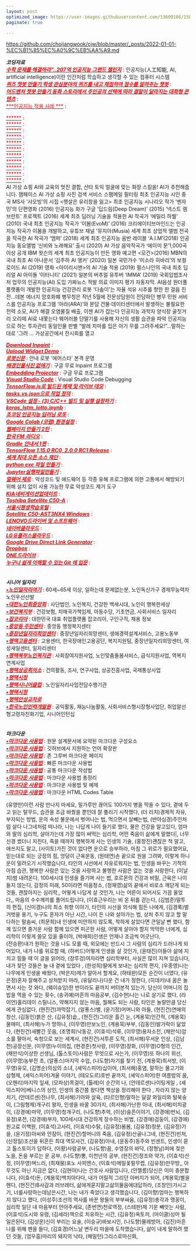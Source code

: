 ```yaml
---
layout: post
optimized_image: https://user-images.githubusercontent.com/13609186/158834851-5c5d7736-001b-448d-8bb6-eb99f2f16233.jpg
paginate: true

---
```


https://github.com/choijangwook/cjw/blob/master/_posts/2022-01-01-%EC%B1%85%EC%A0%9C%EB%AA%A9.md





***코딩자료*** <br>
[<span style="color:red">***수학 문제를 해결하라"..207억 인공지능 그랜드 챌린지***</span>](https://www.edaily.co.kr/news/read?newsId=01498966629049576&mediaCodeNo=257) : 인공지능(人工知能, AI, artificial intelligence)이란 인간처럼 학습하고 생각할 수 있는 컴퓨터 시스템<br>
[<span style="color:red">***퀴즈 챗봇 만들기
학생 관심분야의 퀴즈를 내고 채점하여
점수를 알려주는 챗봇***</span>](https://frogue.danbee.ai/?chatbot_id=1f249219-da73-4e1c-ac4d-22d759790eb1) : <br>
[<span style="color:red">***어드벤처 챗봇 만들기
동화 스토리에서 주인공의 선택에 따라
결말이 달라지는 대화형 콘텐츠***</span>](https://frogue.danbee.ai/?chatbot_id=723a2dd5-7e99-428e-b941-0282f73e9dce) : <br>
[<span style="color:red">***인공지능 적용 사례 ***</span>](https://byul91oh.tistory.com/70) : <br>

[<span style="color:red">******</span>]() : <br>
[<span style="color:red">******</span>]() : <br>
[<span style="color:red">******</span>]() : <br>
[<span style="color:red">******</span>]() : <br>
[<span style="color:red">******</span>]() : <br>
[<span style="color:red">******</span>]() : <br>
[<span style="color:red">******</span>]() : <br>
[<span style="color:red">******</span>]() : <br>
[<span style="color:red">******</span>]() : <br>
[<span style="color:red">******</span>]() : <br>
[<span style="color:red">******</span>]() : <br>
 AI 가상 쇼핑
AI와 교육의 멋진 결합, 산타 토익
얼굴에 맞는 화장 스킬을! AI가 추천해줍니다. 잼페이스
AI 가상 쇼핑
사진 검색 서비스
스팸메일 필터링
최초 인공지능 시인 중국 MS사 ‘샤오빙’의 시집 <햇살은 유리창을 잃고>
최초 인공지능 시나리오 작가 ‘벤자민’의 단편영화 <Sunspring>(2016)
인공지능 화가 구글 ‘딥드림(Deep Dream)’ (2015)
‘넥스트 렘브란트’ 프로젝트 (2016)
세계 최초 딥러닝 기술을 적용한 AI 작곡가 ‘에밀리 하웰’ (2010)
국내 최초 인공지능 작곡가 ‘이봄(EvoM)’ (2016)
크리에이티브마인드는 인공지능 작곡가 이봄을 개발하고, 유튜브 채널 '뮤지아(Musia)
세계 최초 상업적 앨범 전곡을 작곡한 AI 작곡가 ‘앰퍼’ (2018)
 세계 최초 인공지능 음반 레이블 ‘A.I.M’(2018)
 인공지능 동요앨범 ‘신비와 노래해요’ 출시 (2020)
 AI 가상 음악작곡가 ‘에이미 문’1,000곡 이상 공개
  IBM 왓슨의 세계 최초 인공지능이 만든 영화 예고편 <모건>(2016)
 MBN의 국내 최초 AI 아나운서 ‘김주하 AI 앵커’ (2020)
 일본 국민가수 ‘미소라 히바리’의 보컬로이드 AI (2019)
 영화 <아이리시맨>의 AI 기술 적용 (2019)
 펄스나인의 국내 최초 딥리얼 AI 아이돌 ‘이터니티’ (2021)
 일본의 버추얼 유투버 ‘IMMA’ (2019)
 국회입법조사처 업무의 인공지능(AI) 도입
 가짜뉴스 적발
 의료 이미지 평가
 자동자막. AI음성
 원더풀플랫폼이 개발한 인공지능 건강관리 로봇 '다솜이'는
 자율 석유 시추를 향한 한 걸음 진전…데본 에너지
 암호화폐
 병무청은 작년 5월에 전문상담원이 전담하던 병무 민원 서비스를 인공지능 프로그램 ‘아라(ARA)’와 분담
건물·데이터센터에서 발생하는 불필요한 전력 소모, AI가 해결
오염물질 배출, 이젠 AI가 잡는다
 인공지능 과학자
 양식장 골칫거리 오리떼 AI로 내쫓는다
  웨어러블 단말기를 사용해 자신의 생활 습관을 파악
 인공지능으로 하는 투자관리
 동일인물 판별
 “발레 치마를 입은 아기 무를 그려주세요!”...말하는 대로 '그려 ...
 가상공간에서 전시회를 열고
 
[<span style="color:red">***Download Inpaint***</span>](https://theinpaint.com/download) : <br>
[<span style="color:red">***Upload Widget Demo***</span>](https://demo.cloudinary.com/uw/#/) : <br>
[<span style="color:red">***로봇신문***</span>](http://www.irobotnews.com/) : 안내 로봇 '에어스타' 본격 운영<br>
[<span style="color:red">***배경인물사진 없애기***</span>](https://theinpaint.com/tutorials/pc?app=inpaint&v=9.1) : 구글 무료 Inpaint 프로그램<br>
[<span style="color:red">***Embedding Projector***</span>](https://projector.tensorflow.org/) : 구글 무료 프로그램<br>
[<span style="color:red">***Visual Studio Code***</span>](https://code.visualstudio.com/docs/editor/debugging#_launch-configurations) : Visual Studio Code Debugging <br>
[<span style="color:red">***TensorFlow.js로 빌드된 예제 및 라이브 데모***</span>](https://www.tensorflow.org/js/demos?hl=ko) : <br>
[<span style="color:red">***tasks.vs.json으로 작업 정의***</span>](https://docs.microsoft.com/ko-kr/visualstudio/ide/customize-build-and-debug-tasks-in-visual-studio?view=vs-2022) : <br>
[<span style="color:red">***VSCode 설정 - (3) C/C++ 빌드 및 실행 설정하기***</span>](https://huilife.tisy.com/35) : <br>
[<span style="color:red">***keras_lstm_lotto.ipynb***</span>](https://gist.github.com/tykimos/e792fcae92de2326e273d669d652366b#file-keras_lstm_lotto-ipynb) : <br>
[<span style="color:red">***조코딩 인공지능 딥러닝 로또***</span>](https://animalface.site/lotto.html) : <br>
[<span style="color:red">***Google Colab (코랩) 환경설정***</span>](https://theorydb.github.io/dev/2019/08/23/dev-ml-colab/) : <br>
[<span style="color:red">***웹페이지 만들기 2탄***</span>](https://mrchypark.github.io/post/r%EB%A1%9C%EB%82%98%EB%A7%8C%EC%9D%98-%EC%9B%B9%ED%8E%98%EC%9D%B4%EC%A7%80-%EB%A7%8C%EB%93%A4%EA%B8%B0-2%ED%83%84-github-pages/) : <br>
[<span style="color:red">***한국 FM 라디오***</span>](https://www.radio-korea.com/) : <br>
[<span style="color:red">***Gradle 안내서 1편***</span>](https://yeh35.github.io/blog.github.io/documents/infra/gradle/gradle-start1/) : <br>
[<span style="color:red">***TensorFlow 1.15.0 RC0, 2.0.0 RC1 Release***</span>](https://tensorflow.blog/tag/2-0-0-rc1/) : <br>
[<span style="color:red">***세계 최대 오픈 소스 재단***</span>](https://www.apache.org/) : <br>
[<span style="color:red">***python exe 파일 만들기***</span>](https://blog.naver.com/thenaru2/220748814662) : <br>
[<span style="color:red">***Jupyter실행파일만들기***</span>](https://suho413.tistory.com/145) : <br>
[<span style="color:red">***멀웨어 제로***</span>](https://malzero.xyz/) : 악성코드 및 애드웨어 등 각종 유해 프로그램에 의한 고통에서 해방되기 위해
설치 없이 사용 가능한 무료 악성코드 제거 도구<br>
[<span style="color:red">***KIA네비게이션업데이트***</span>](https://update.kia.com/KR/KO/updateGuide) : <br>
[<span style="color:red">***Toshiba Satellite C50-A***</span>](https://www.driverscape.com/manufacturers/toshiba/laptops-desktops/satellite-c50-a/34352) : <br>
[<span style="color:red">***서울시평생학습포털***</span>](https://sll.seoul.go.kr/main/MainView.do) : <br>
[<span style="color:red">***Satellite C50-AST3NX4 Windows***</span>](http://toshibadriversdownload.com/satellite-c50-ast3nx4-windows-8-1-64bit-drivers/) : <br>
[<span style="color:red">***LENOVO드라이버 및 소프트웨어***</span>](https://pcsupport.lenovo.com/ca/ko/products/laptops-and-netbooks/300-series/330-15ikb-type-81dc/81dc/81dc004ukr/pf17zx37/downloads/automatic-driver-update) : <br>
[<span style="color:red">***네이버클라우드***</span>](https://mybox.naver.com/about/introduce) : <br>
[<span style="color:red">***LG유플러스클라우드***</span>](https://cloud.uplusbox.co.kr/display/uboxMain.do#pageIndex=1&totalRecordCount=4&recordCountPerPage=350&searchCondition=&searchKeyword=&orderby=dateorder&strDesc=DESC&viewType=thumb&folderId=300797848&favoriteYn=N&fileCategory=U%2BBOX&recentlyType=&orgDate=&mode=&curFolderId=&homeFolderId=-1) : <br>
[<span style="color:red">***Google Drive Direct Link Generator***</span>](https://sites.google.com/site/gdocs2direct/) : <br>
[<span style="color:red">***Dropbox***</span>](https://www.dropbox.com/login?cont=https%3A%2F%2Fwww.dropbox.com%2Fhome) : <br>
[<span style="color:red">***ONE드라이브***</span>](https://onedrive.live.com/?id=AFE24E4AFACE3B0D%21102&cid=AFE24E4AFACE3B0D) : <br>
[<span style="color:red">***누구나 쉽게 이해할 수 있는 Git 에 입문***</span>](https://backlog.com/git-tutorial/kr/) : <br>
<br>
<br>
***시니어 일자리*** <br>
[<span style="color:red">***▪노인일자리여기***</span>](https://www.seniorro.or.kr:4431) : 60세~65세 이상, 일하는데 문제없는분, 노인독신가구 경제무능력자노인우선선발
<br>
[<span style="color:red">***▪대한노인회중앙회***</span>](http://www.koreapeople.co.kr/) : 사단법인, 노인복지, 건강한 백세시대, 노인이 행복한세상
<br>
[<span style="color:red">***▪보건복지부***</span>](http://www.mohw.go.kr) : 건강보험, 치매국가책임제, 아동수당, 기초연금, 사회서비스 일자리
<br>
[<span style="color:red">***▪잡코리아***</span>](https://www.jobkorea.co.kr/) : 대한민국 대표 취업플랫폼 잡코리아, 구인구직, 채용 정보
<br>
[<span style="color:red">***▪중앙동 주민센터***</span>](https://www.pyeongtaek.go.kr/csc/jungang/contents.do?mId=0205000000) : 중앙동 행정복지센터
<br>
[<span style="color:red">***▪중장년일자리희망센터***</span>](http://pyeongtaekcci.korcham.net/front/board/boardContentsView.do?boardId=10160&contId=49064&menuId=1318) : 중장년일자리희망센터, 생애경력설계서비스, 고용노동부
<br>
[<span style="color:red">***▪평택고용센터***</span>](https://www.work.go.kr/pyeongtaek/main.do) : 고용센터, 한국장애인고용공단, 복지지원팀, 중장년일자리희망센터, 여성새일센터, 일자리센터
<br>
[<span style="color:red">***▪평택북부노인복지관***</span>](https://bbnoin.or.kr:41004/) : 사회참여지원사업, 노인맞춤돌봄서비스, 급식지원사업, 역복지연계사업
<br>
[<span style="color:red">***▪평택상공회의소***</span>](https://pyeongtaekcci.korcham.net/front/user/main.do) : 건의활동, 조사, 연구사업, 상공진흥사업, 국제통상사업
<br>
[<span style="color:red">***▪평택시청***</span>](https://www.pyeongtaek.go.kr/intro.jsp)
<br>
[<span style="color:red">***▪평택시니어클럽***</span>](http://www.ptseniorclub.or.kr/) : 노인일자리사업전담수행기관
<br>
[<span style="color:red">***▪평택시청***</span>](https://www.pyeongtaek.go.kr/intro.jsp)
<br>
[<span style="color:red">***▪평택안성교차로***</span>](http://www.ptkcr.com/)
<br>
[<span style="color:red">***▪한국노인인력개발원***</span>](https://www.kordi.or.kr/main.do) : 공익활동, 재능나눔활동, 사회서비스형시장형사업단, 취업알선형고령자친화기업, 시니어인턴십<br>
<br>
<br>
***마크다운*** <br>
[<span style="color:red">***▪마크다운 사용법***</span>](https://www.markdownguide.org/basic-syntax) : 원문 설계문서에 요약된 마크다운 구성요소
<br> 
[<span style="color:red">***▪마크다운 사용법***</span>](http://www.rubycoloredglasses.com/2013/04/languages-supported-by-github-flavored-markdown/) : 깃허브에서 지원하는 언어 확장판
<br> 
[<span style="color:red">***▪마크다운 사용법***</span>](https://nolboo.kim/blog/2013/09/07/john-gruber-markdown/) : 존 그루버 마크다운 페이지
<br>
[<span style="color:red">***▪마크다운 사용법***</span>](http://taewan.kim/post/markdown/#chapter-2) : 빠른 마크다운 사용법
<br>
[<span style="color:red">***▪마크다운 사용법***</span>](https://gist.github.com/ihoneymon/652be052a0727ad59601) : 공통 마크다운 작성법
<br>
[<span style="color:red">***▪마크다운 사용법***</span>](https://heropy.blog/2017/09/30/markdown/) : 마크다운 사용법 총정리
<br>
[<span style="color:red">***▪마크다운 사용법***</span>](https://theorydb.github.io/envops/2019/05/22/envops-blog-how-to-use-md/) : 마크다운 사용법 및 예제
<br>
[<span style="color:red">***▪마크다운 사용법***</span>](https://ascii.cl/htmlcodes.htm) : 마크다운 HTML Codes Table
<br>

 
 
 (유영만)이런 사람 만나지 마세요,
밀가루만 끊어도 100가지 병을 막을 수 있다,
곁에 두고 읽는 탈무드,
습관을 조금 바꿨을 뿐인데 잘 풀리기 시작했다,
(더 리치)경제적 자유,부자되는 방법,
운의 속성 불운에서 벗어나는 법,
먹으면서 살빼는법,
(반야심경)주인처럼 살다 나그네처럼 떠나라,
나는 나답게 나이 들기로 했다,
물은 건강을 알고있다,
엄마와 딸의 심리학,
살아가는데 가장 많이 써먹는 심리학,
어떤 죽음이 삶에게 말했다|,
너무 신경 썼더니 지친다,
죽을 때까지 행복하게 사는 인생의 기술,
(홍창진)괜찮은 척 말고, 애쓰지도 말고,
(사이토)가진 것이 없다면 운으로 승부하라,
마침 그 위로가 필요했어요,
믿는대로 되는 긍정의 힘,
엉덩이 근육운동,
(원태연)손 끝으로 원을 그려봐,
이렇게 하니 운이 밀려오기 시작했습니다,
타인의 시선에서 자유로워지는 법,
인생을 바꾸는 기적의 아침 습관,
행복한 사람은 있는 것을 사랑하고 불행한 사람은 없는 것을 사랑한다,
(이날치)범 내려온다,
100세시대 인생을 즐기며 사는 법,
호르몬의 건강과 비밀,
근육은 나이들지 않는다,
감정의 미래,
50이라면 마음청소,
(정재영)삶의 끝에서 비로소 깨닫게 되는 것들,
괜찮아지는 심리학,,
어떻게 나답게 살 것인가,
나는 어른이 되어서도 가끔 울었다,,
마음의 수수께끼를 풀어드립니다,
(이효근우리는 비 온 뒤를 걷는다, 
(김범준)말투의 편집, 
(신미경)나의 최소 취향 이야기, 
타인의 시선을 의식해 힘든 나에게,
(김경록)벌거벗을 용기,
누구도 혼자가 아닌 시간,
나이 든 나와 살아가는 법,
상처 주지 않고 할 말 다하는 말솜씨,
(최문희)내 인생에 미안하지 않도록,
착하게 살았다면 큰일날 뻔 했다,
함께 있으면 즐거운 사람 함께 있으면 피곤한 사람,
어떻게 살아야 할지 막막한 너에게,
심리학이 이렇게 쓸모 있을 줄이야,
(박애희)인생은 언제나 조금씩 어긋난다,  
(전승환)내가 원하는 것을 나도 모를 때, 
외모에는 반드시 그 사람의 심리가 드러나게 되어있다,
내가 나를 위로할 때,
(하버드)어떻게 인생을 살 것인가,
(윤태진)아들아 삶에 지치고 힘들 때 이 글을 읽어라,
(장루겅)여자라면 심리학부터,
사실은 많이 지쳐 있습니다,
내가 찾던 것들은 늘 내 곁에 있었다 ,
(한성희)딸에게 보내는 심리학 편지,
(우종영)나는 나무에게 인생을 배웠다,
(박은지)제가 알아서 할게요,
(하태완)모든 순간이 너였다,
(유은정)혼자 잘해주고 상처받지 마라,
(유달리나)다운 건 내가 정한다,
(히데키)내 꿈은 놀면서 사는 것 와다,
(웨이슈잉)한 번이라도 끝까지 버텨본적 있는가,
당신이 어머니의 집밥을 먹을 수 있는 횟수,
(송귀예)마흔의 마음공부,
(김수현)나는 나로 살기로 했다,
(라이언)홀리데이 스틸니스,
약해지지 않는 마음,
뭘해도 되는 사람,
타인은 놀랄만큼 당신에게 관심없다,
(현진건)까막잡기,
(알퐁스)별,
(윤기정)어머니와 아들,
(현진건)연애의 청산,
(김동인)붉은 산,
(김유정)솥,,
(현진건)그리운 흘긴 눈,
(계용묵)인간적,
(계용묵)물매미,
(최서해)누가 망하나,
(이무영)만보노인,
(계용묵)부부,
(김동인)발가락이 닮았다,
(현진건)새빨간 웃음,
(조명희)낙동강,
(이효석)석류,
(이무영)용자소전,
(채만식)암소를 팔아서,
숙청으로 보는 세계사,
(현진건)서투른 도적,
(최서해)무서운 인상,
(김남천)공장신문,
(이무영)누이의집,
(현경준)첫사랑,
(이무영)장화,
(이무영)O형의 인간,
(채만식)이상한 선생님,
(톨스토이)사람은 무엇으로 사는가,
(이무영)또 하나의 위선,
(이무영)농부전 초,
(알퐁스)마지막 수업,
(나도향)자기를 찾기 전,
(계용묵)최서방,
(이무영)유모,
(김명순)의심의 소녀,
(셰익스피어)십이야,
(최서해)홍염,
말하는 물고기와 삼형제,
(셰익스피어)겨울 이야기,
(테오도르)호반 끝까지,
(셰익스피어)한 여름밤의 꿈,
(오헨리)마지막 잎새,
(모파상)목걸이,
(톨레)이 순간의 나,
(안데르센)나이팅게일 ,
(셰익스피어)베니스의 상인, 
인생의 중간쯤 왔다면 책상을 정리해야 한다 ,
자라지 않는 양치기,
(안데르센)전나무, 
(최서해)기아와 살육,
(타르인형)말하는 달걀 와일리와 털북숭이,
(그림형제)개구리 왕자, 
인생을 바꿀 30가지,
(최서해)가난한 아내,
(최서해)미치광이,
(강경애)마약,
(이무영)청개구리,
(나도향)추억,
(이상)슬픈이야기,
(강경애)번뇌,
(김유정)포전,
(강경애)부자,
100세시대 건강하게 장수하는 비법,
(강경애)검둥이,
(강경애)원고료 이백원,
(이효석)고사리,
(이효석)수탉,
(김유정)봄봄,
(김유정)정분,
(김유정)가을,
(윤기정)아씨와 안잠이,
(현진건)할머니의 죽음,
(김유정)산골나그네,
(현진건)빈처,
(신정일)조선을 뒤흔든 최대 역모사건,
(김유정)아내,
(윤동주)동주와 빈센트,
인생이 묻고 톨스토이가 답하다,
(이황)사람공부,
(나도향)꿈,
수영장의 바닥,
(정형남)피에 젖은 노을,
돈을 부르는 운 공부,
(나도향)뽕,
이천년의 공부,
(현진건)정조와 약가,
(이효석)산정,
(이무영)며느리,
(최재붕)포노 사피엔스,
(이효석)메밀꽃필무렵,
(김유정)만무방,,
아무것도 아닌 지금은 없다,
(김현아)나는 간호사 사람입니다,
(안젤름)당신은 이미 충분합니다,
(이효석)돈,
(계용묵)백치아다다,
내가 어릴적 그리던 아버지가 되어,
(계용묵)별을 헨다,
(현진건)B사감과 러브레터,
삶에게묻지말고삶의물음에대답하라,
(조창인)가시고기,
너를사랑하는데남은시간,
나는 내가 죽었다고 생각했습니다,
(김미향)엄마는 행복하지 않다고 했다,
(이성주)조선의 역사를 바꾼 왕들의 부부싸움,
(김유정)총각과 맹꽁이,
심리학 일단 내 마음부터 안아주세요,
(존번연)천로역정,
(스테판)제 기운 빼앗는 사람,
(이효석)도시와 유령,
(김세라)책으로 치유하는 시간,
(김유정)옥토끼,
(마이클)싱어 될일은된다,
(김상운)신이 부리는 요술,
(이승규)바보시인,
(나도향)물레방아,
(김진)마흔 나를 위해 펜을 들다, 
(김효경)어느날 변두리 마을에 도착했습니다,
삶이 내게 말하려 했던 것들,
(엄우흠)마리의 돼지의 낙타,
(해밀턴)그리스로마신화,


















































































































































 
 
 
 
 
 
 
 
 
 
 
 
---
